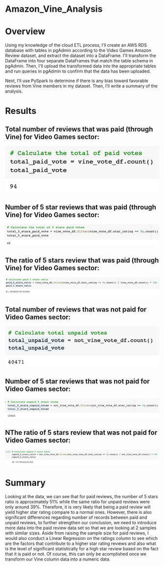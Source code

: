 # Amazon_Vine_Analysis

# Overview
Using my knowledge of the cloud ETL process, I’ll create an AWS RDS database with tables in pgAdmin according to the Video Games Amazon Review dataset, and extract the dataset into a DataFrame. I'll transform the DataFrame into four separate DataFrames that match the table schema in pgAdmin. Then, I'll upload the transformed data into the appropriate tables and run queries in pgAdmin to confirm that the data has been uploaded. 

Next, I’ll use PySpark to determine if there is any bias toward favorable reviews from Vine members in my dataset. Then, I’ll write a summary of the analysis.

# Results
## Total number of reviews that was paid (through Vine) for Video Games sector:
![alt text](/images/total_paid_votes.png)

## Number of 5 star reviews that was paid (through Vine) for Video Games sector:
![alt text](/images/total_5_stars_paid_vote.png)

## The ratio of 5 stars review that was paid (through Vine) for Video Games sector:
![alt text](/images/paid_5_stars_ratio.png)


## Total number of reviews that was not paid for Video Games sector:
![alt text](/images/total_unpaid_votes.png)

## Number of 5 star reviews that was not paid for Video Games sector:
![alt text](/images/total_5_stars_unpaid_votes.png)

## NThe ratio of 5 stars review that was not paid for Video Games sector:
![alt text](/images/unpaid_5_stars_ratio.png)

# Summary
Looking at the data, we can see that for paid reviews, the number of 5 stars ratio is approximately 51% while the same ratio for unpaid reviews were only around 39%. Therefore, it is very likely that being a paid review will yield higher star rating compare to a normal ones. However, there is also significant differences regarding number of records between paid and unpaid reviews, to further strengthen our conclusion, we need to introduce more data into the paid review data set so that we are looking at 2 samples with similar sizes. Aside from raising the sample size for paid reviews, I would also conduct a Linear Regression on the ratings column to see which are the factors that contribute to a higher star rating reviews and also what is the level of significant statistically for a high star review based on the fact that it is paid or not. Of course, this can only be acomplished once we transform our Vine column data into a numeric data.